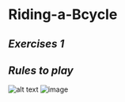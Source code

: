 # **Riding-a-Bcycle**
## *Exercises 1*
## *Rules to play*
![alt text](bild.png) ![image](https://github.com/FikretGunay/Riding-a-Bcycle/assets/135028981/883a16f7-ffa6-4cc9-8911-98665982b8b8)

